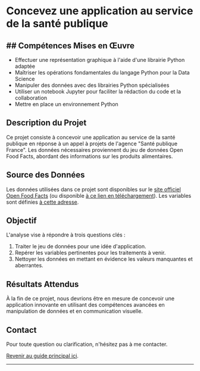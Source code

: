 # Concevez une application au service de la santé publique

## ## Compétences Mises en Œuvre
- Effectuer une représentation graphique à l'aide d'une librairie Python adaptée
- Maîtriser les opérations fondamentales du langage Python pour la Data Science
- Manipuler des données avec des librairies Python spécialisées
- Utiliser un notebook Jupyter pour faciliter la rédaction du code et la collaboration
- Mettre en place un environnement Python

## Description du Projet
Ce projet consiste à concevoir une application au service de la santé publique en réponse à un appel à projets de l'agence "Santé publique France". Les données nécessaires proviennent du jeu de données Open Food Facts, abordant des informations sur les produits alimentaires.

## Source des Données
Les données utilisées dans ce projet sont disponibles sur le [site officiel Open Food Facts](https://world.openfoodfacts.org/data) (ou disponible [à ce lien en téléchargement](lien_telechargement)). Les variables sont définies [à cette adresse](https://world.openfoodfacts.org/data/data-fields).

## Objectif
L'analyse vise à répondre à trois questions clés :
1. Traiter le jeu de données pour une idée d'application.
2. Repérer les variables pertinentes pour les traitements à venir.
3. Nettoyer les données en mettant en évidence les valeurs manquantes et aberrantes.

## Résultats Attendus
À la fin de ce projet, nous devrions être en mesure de concevoir une application innovante en utilisant des compétences avancées en manipulation de données et en communication visuelle.

## Contact
Pour toute question ou clarification, n'hésitez pas à me contacter.

[Revenir au guide principal ici](DataScience-Projects/README.md).

--- 

